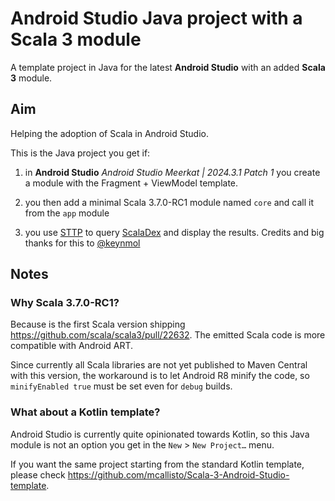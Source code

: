 # Android Studio Java project with a Scala 3 module

A template project in Java for the latest **Android Studio** with an added **Scala 3** module.

## Aim

Helping the adoption of Scala in Android Studio.

This is the Java project you get if:

1. in **Android Studio** _Android Studio Meerkat | 2024.3.1 Patch 1_ you create a module with the Fragment + ViewModel template.

2. you then add a minimal Scala 3.7.0-RC1 module named `core` and call it from the `app` module

3. you use [STTP](https://github.com/softwaremill/sttp) to query [ScalaDex](https://index.scala-lang.org/)
   and display the results. Credits and big thanks for this to [@keynmol](https://github.com/keynmol)

## Notes

### Why Scala 3.7.0-RC1?

Because is the first Scala version shipping https://github.com/scala/scala3/pull/22632.
The emitted Scala code is more compatible with Android ART.

Since currently all Scala libraries are not yet published to Maven Central with this version,
the workaround is to let Android R8 minify the code,
so `minifyEnabled true` must be set even for `debug` builds.

### What about a Kotlin template?

Android Studio is currently quite opinionated towards Kotlin,
so this Java module is not an option you get in the `New` > `New Project…` menu.

If you want the same project starting from the standard Kotlin template,
please check https://github.com/mcallisto/Scala-3-Android-Studio-template.

